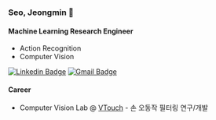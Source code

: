 ### Seo, Jeongmin 👋

#### Machine Learning Research Engineer

- Action Recognition
- Computer Vision

[![Linkedin Badge](https://img.shields.io/badge/-LinkedIn-blue?style=flat-square&logo=Linkedin&logoColor=white&link=https://www.linkedin.com/in/jeongmin-seo/)](https://www.linkedin.com/in/jeongmin-seo/)
[![Gmail Badge](https://img.shields.io/badge/Gmail-d14836?style=flat-square&logo=Gmail&logoColor=white&link=mailto:emfndnlem@gmail.com)](mailto:emfndnlem@gmail.com)

#### Career

- Computer Vision Lab @ [VTouch](https://www.vtouch.io/ko) - 손 오동작 필터링 연구/개발

<!--
**jeongmin-seo/jeongmin-seo** is a ✨ _special_ ✨ repository because its `README.md` (this file) appears on your GitHub profile.

Here are some ideas to get you started:

- 🔭 I’m currently working on ...
- 🌱 I’m currently learning ...
- 👯 I’m looking to collaborate on ...
- 🤔 I’m looking for help with ...
- 💬 Ask me about ...
- 📫 How to reach me: ...
- 😄 Pronouns: ...
- ⚡ Fun fact: ...
-->
